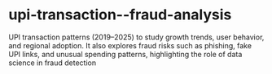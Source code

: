 # upi-transaction--fraud-analysis
UPI transaction patterns (2019–2025) to study growth trends, user behavior, and regional adoption. It also explores fraud risks such as phishing, fake UPI links, and unusual spending patterns, highlighting the role of data science in fraud detection
